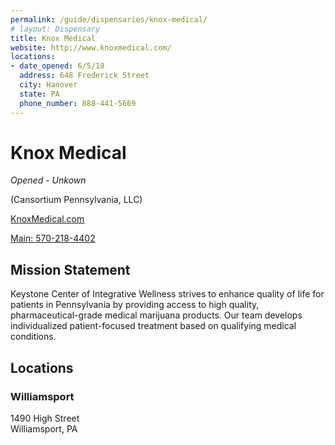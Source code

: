 ```yaml
---
permalink: /guide/dispensaries/knox-medical/
# layout: Dispensary
title: Knox Medical
website: http://www.knoxmedical.com/
locations:
- date_opened: 6/5/18
  address: 648 Frederick Street
  city: Hanover
  state: PA
  phone_number: 888-441-5669
---
```

# Knox Medical
*Opened - Unkown*
<!-- *Opened June 5<sup>th</sup>, 2018* -->

(Cansortium Pennsylvania, LLC)

[KnoxMedical.com <i class="fas fa-globe float-right"></i>](http://www.knoxmedical.com/)

[Main: 570-218-4402 <i class="fas fa-phone float-right"></i>](tel:570-218-4402)

## Mission Statement
Keystone Center of Integrative Wellness strives to enhance quality of life for patients in Pennsylvania by providing access to high quality, pharmaceutical-grade medical marijuana products. Our team develops individualized patient-focused treatment based on qualifying medical conditions.


## Locations <i class="fas fa-map-marked-alt float-right"></i>
### Williamsport
1490 High Street<br>
Williamsport, PA

